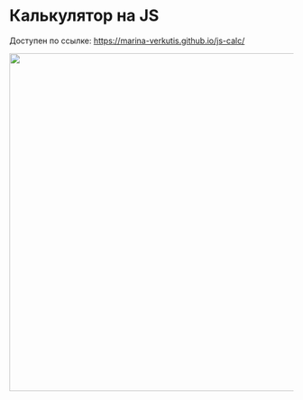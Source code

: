 # Калькулятор на JS

Доступен по ссылке: https://marina-verkutis.github.io/js-calc/


<img src="https://github.com/marina-verkutis/js-calc/assets/124586787/78fdbf99-3f7b-4637-84a5-ec4b7eb1f878"  width="600">
